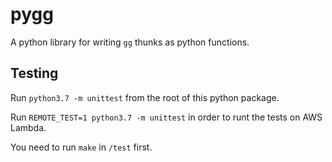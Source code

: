 # pygg

A python library for writing `gg` thunks as python functions.

## Testing

Run `python3.7 -m unittest` from the root of this python package.

Run `REMOTE_TEST=1 python3.7 -m unittest` in order to runt the tests on AWS
Lambda.

You need to run `make` in `/test` first.
